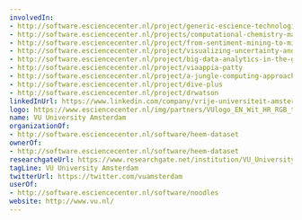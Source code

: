 ```yaml
---
involvedIn:
- http://software.esciencecenter.nl/project/generic-escience-technologies
- http://software.esciencecenter.nl/projects/computational-chemistry-made-easy
- http://software.esciencecenter.nl/project/from-sentiment-mining-to-mining-embodied-emotions
- http://software.esciencecenter.nl/project/visualizing-uncertainty-and-perspectives
- http://software.esciencecenter.nl/project/big-data-analytics-in-the-geo-spatial-domain
- http://software.esciencecenter.nl/project/viaappia-patty
- http://software.esciencecenter.nl/project/a-jungle-computing-approach-to-large-scale-online-forensic-analysis
- http://software.esciencecenter.nl/project/dive-plus
- http://software.esciencecenter.nl/project/drwatson
linkedInUrl: https://www.linkedin.com/company/vrije-universiteit-amsterdam
logo: https://www.esciencecenter.nl/img/partners/VUlogo_EN_Wit_HR_RGB_tcm9-201385.png
name: VU University Amsterdam
organizationOf:
- http://software.esciencecenter.nl/software/heem-dataset
ownerOf:
- http://software.esciencecenter.nl/software/heem-dataset
researchgateUrl: https://www.researchgate.net/institution/VU_University_Amsterdam
tagLine: VU University Amsterdam
twitterUrl: https://twitter.com/vuamsterdam
userOf:
- http://software.esciencecenter.nl/software/noodles
website: http://www.vu.nl/
---
```

